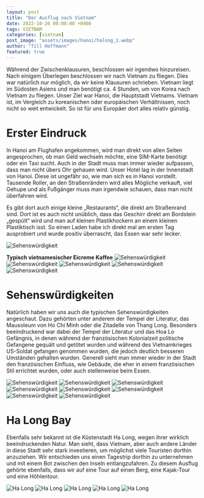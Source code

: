 ```yaml
---
layout: post
title: "Der Ausflug nach Vietnam"
date: 2022-10-26 00:00:00 +0900
tags: VIETNAM
categories: [vietnam]
post_image: "assets/images/hanoi/halong_1.webp"
author: "Till Hoffmann"
featured: true
---
```


Während der Zwischenklausuren, beschlossen wir irgendwo hinzureisen. Nach einigem Überlegen beschlossen wir nach Vietnam zu fliegen. Dies war natürlich nur möglich, da wir keine Klausuren schrieben. Vietnam liegt im Südosten Asiens und man benötigt ca. 4 Stunden, um von Korea nach Vietnam zu fliegen. Unser Ziel war Hanoi, die Hauptstadt Vietnams. Vietnam ist, im Vergleich zu koreanischen oder europäischen Verhältnissen, noch nicht so weit entwickelt. So ist für uns Europäer dort alles relativ günstig.

# Erster Eindruck

In Hanoi am Flughafen angekommen, wird man direkt von allen Seiten angesprochen, ob man Geld wechseln möchte, eine SIM-Karte benötigt oder ein Taxi sucht. Auch in der Stadt muss man immer wieder aufpassen, dass man nicht übers Ohr gehauen wird. Unser Hotel lag in der Innenstadt von Hanoi. Diese ist ungefähr so, wie man sich es in Hanoi vorstellt. Tausende Roller, an den Straßenrändern wird alles Mögliche verkauft, viel Gehupe und als Fußgänger muss man irgendwie schauen, dass man nicht überfahren wird.

Es gibt dort auch einige kleine „Restaurants“, die direkt am Straßenrand sind. Dort ist es auch nicht unüblich, dass das Geschirr direkt am Bordstein „gespült“ wird und man auf kleinen Plastikhockern an einem kleinen Plastiktisch isst. So einen Laden habe ich direkt mal am ersten Tag ausprobiert und wurde positiv überrascht, das Essen war sehr lecker.

<img alt="Sehenswürdigkeit" src="assets/images/hanoi/food_1.webp" class="img-fluid w-100"/>

**Typisch vietnamesischer Eicreme Kaffee**
<img alt="Sehenswürdigkeit" src="assets/images/hanoi/food_2.webp" class="img-fluid w-100"/>
<img alt="Sehenswürdigkeit" src="assets/images/hanoi/city_1.webp" class="img-fluid w-100"/>
<img alt="Sehenswürdigkeit" src="assets/images/hanoi/city_2.webp" class="img-fluid w-100"/>
<img alt="Sehenswürdigkeit" src="assets/images/hanoi/city_3.webp" class="img-fluid w-100"/>
<img alt="Sehenswürdigkeit" src="assets/images/hanoi/city_4.webp" class="img-fluid w-100"/>

# Sehenswürdigkeiten

Natürlich haben wir uns auch die typischen Sehenswürdigkeiten angeschaut. Dazu gehörten unter anderem der Tempel der Literatur, das Mausoleum von Ho Chi Minh oder die Zitadelle von Thang Long. Besonders beeindruckend war dabei der Tempel der Literatur und das Hoa Lo Gefängnis, in denen während der französischen Kolonialzeit politische Gefangene gequält und getötet wurden und während des Vietnamkrieges US-Soldat gefangen genommen wurden, die jedoch deutlich besseren Umständen gehalten wurden. Generell sieht man immer wieder in der Stadt den französischen Einfluss, wie Gebäude, die eher in einem französischen Stil errichtet wurden, oder auch stellenweise beim Essen.

<img alt="Sehenswürdigkeit" src="assets/images/hanoi/temple_1.webp" class="img-fluid w-100"/>
<img alt="Sehenswürdigkeit" src="assets/images/hanoi/temple_2.webp" class="img-fluid w-100"/>
<img alt="Sehenswürdigkeit" src="assets/images/hanoi/temple_3.webp" class="img-fluid w-100"/>
<img alt="Sehenswürdigkeit" src="assets/images/hanoi/temple_4.webp" class="img-fluid w-100"/>
<img alt="Sehenswürdigkeit" src="assets/images/hanoi/temple_5.webp" class="img-fluid w-100"/>
<img alt="Sehenswürdigkeit" src="assets/images/hanoi/temple_6.webp" class="img-fluid w-100"/>
<img alt="Sehenswürdigkeit" src="assets/images/hanoi/temple_7.webp" class="img-fluid w-100"/>
<img alt="Sehenswürdigkeit" src="assets/images/hanoi/temple_8.webp" class="img-fluid w-100"/>


# Ha Long Bay

Ebenfalls sehr bekannt ist die Küstenstadt Ha Long, wegen ihrer wirklich beeindruckenden Natur. Man sieht, dass Vietnam, aber auch andere Länder in diese Stadt sehr stark investieren, um möglichst viele Touristen dorthin anzuziehen. Wir entschieden uns einen Tagestrip dorthin zu unternehmen und mit einem Bot zwischen den Inseln entlangzufahren. Zu diesem Ausflug gehörte ebenfalls, dass wir auf eine Tour auf einen Berg, eine Kajak-Tour und eine Höhlentour.


<img alt="Ha Long" src="assets/images/hanoi/halong_1.webp" class="img-fluid w-100"/>
<img alt="Ha Long" src="assets/images/hanoi/halong_2.webp" class="img-fluid w-100"/>
<img alt="Ha Long" src="assets/images/hanoi/halong_3.webp" class="img-fluid w-100"/>
<img alt="Ha Long" src="assets/images/hanoi/halong_4.webp" class="img-fluid w-100"/>
<img alt="Ha Long" src="assets/images/hanoi/halong_5.webp" class="img-fluid w-100"/>


